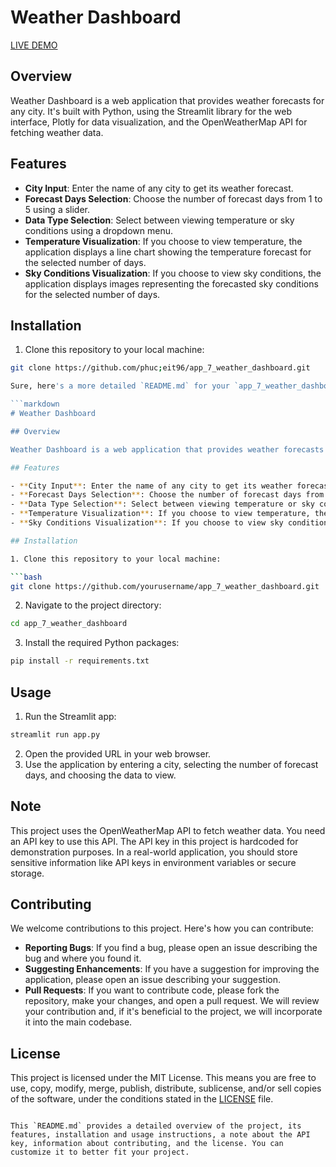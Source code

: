 # Weather Dashboard
[LIVE DEMO](phucle-weather.streamlit.app)
## Overview

Weather Dashboard is a web application that provides weather forecasts for any city. It's built with Python, using the Streamlit library for the web interface, Plotly for data visualization, and the OpenWeatherMap API for fetching weather data.

## Features

- **City Input**: Enter the name of any city to get its weather forecast.
- **Forecast Days Selection**: Choose the number of forecast days from 1 to 5 using a slider.
- **Data Type Selection**: Select between viewing temperature or sky conditions using a dropdown menu.
- **Temperature Visualization**: If you choose to view temperature, the application displays a line chart showing the temperature forecast for the selected number of days.
- **Sky Conditions Visualization**: If you choose to view sky conditions, the application displays images representing the forecasted sky conditions for the selected number of days.

## Installation

1. Clone this repository to your local machine:

```bash
git clone https://github.com/phuc;eit96/app_7_weather_dashboard.git

Sure, here's a more detailed `README.md` for your `app_7_weather_dashboard` project:

```markdown
# Weather Dashboard

## Overview

Weather Dashboard is a web application that provides weather forecasts for any city. It's built with Python, using the Streamlit library for the web interface, Plotly for data visualization, and the OpenWeatherMap API for fetching weather data.

## Features

- **City Input**: Enter the name of any city to get its weather forecast.
- **Forecast Days Selection**: Choose the number of forecast days from 1 to 5 using a slider.
- **Data Type Selection**: Select between viewing temperature or sky conditions using a dropdown menu.
- **Temperature Visualization**: If you choose to view temperature, the application displays a line chart showing the temperature forecast for the selected number of days.
- **Sky Conditions Visualization**: If you choose to view sky conditions, the application displays images representing the forecasted sky conditions for the selected number of days.

## Installation

1. Clone this repository to your local machine:

```bash
git clone https://github.com/yourusername/app_7_weather_dashboard.git
```

2. Navigate to the project directory:

```bash
cd app_7_weather_dashboard
```

3. Install the required Python packages:

```bash
pip install -r requirements.txt
```

## Usage

1. Run the Streamlit app:

```bash
streamlit run app.py
```

2. Open the provided URL in your web browser.
3. Use the application by entering a city, selecting the number of forecast days, and choosing the data to view.

## Note

This project uses the OpenWeatherMap API to fetch weather data. You need an API key to use this API. The API key in this project is hardcoded for demonstration purposes. In a real-world application, you should store sensitive information like API keys in environment variables or secure storage.

## Contributing

We welcome contributions to this project. Here's how you can contribute:

- **Reporting Bugs**: If you find a bug, please open an issue describing the bug and where you found it.
- **Suggesting Enhancements**: If you have a suggestion for improving the application, please open an issue describing your suggestion.
- **Pull Requests**: If you want to contribute code, please fork the repository, make your changes, and open a pull request. We will review your contribution and, if it's beneficial to the project, we will incorporate it into the main codebase.

## License

This project is licensed under the MIT License. This means you are free to use, copy, modify, merge, publish, distribute, sublicense, and/or sell copies of the software, under the conditions stated in the [LICENSE](LICENSE) file.
```

This `README.md` provides a detailed overview of the project, its features, installation and usage instructions, a note about the API key, information about contributing, and the license. You can customize it to better fit your project.